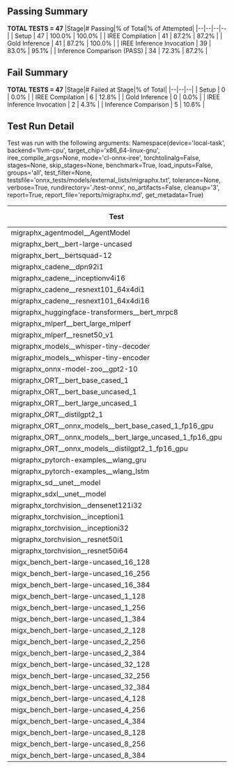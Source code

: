 ## Passing Summary

**TOTAL TESTS = 47**
|Stage|# Passing|% of Total|% of Attempted|
|--|--|--|--|
| Setup | 47 | 100.0% | 100.0% |
| IREE Compilation | 41 | 87.2% | 87.2% |
| Gold Inference | 41 | 87.2% | 100.0% |
| IREE Inference Invocation | 39 | 83.0% | 95.1% |
| Inference Comparison (PASS) | 34 | 72.3% | 87.2% |
## Fail Summary

**TOTAL TESTS = 47**
|Stage|# Failed at Stage|% of Total|
|--|--|--|
| Setup | 0 | 0.0% |
| IREE Compilation | 6 | 12.8% |
| Gold Inference | 0 | 0.0% |
| IREE Inference Invocation | 2 | 4.3% |
| Inference Comparison | 5 | 10.6% |
## Test Run Detail
Test was run with the following arguments:
Namespace(device='local-task', backend='llvm-cpu', target_chip='x86_64-linux-gnu', iree_compile_args=None, mode='cl-onnx-iree', torchtolinalg=False, stages=None, skip_stages=None, benchmark=True, load_inputs=False, groups='all', test_filter=None, testsfile='onnx_tests/models/external_lists/migraphx.txt', tolerance=None, verbose=True, rundirectory='./test-onnx', no_artifacts=False, cleanup='3', report=True, report_file='reports/migraphx.md', get_metadata=True)

| Test | Exit Status | Mean Benchmark Time (ms) | Notes |
|--|--|--|--|
| migraphx_agentmodel__AgentModel | compilation | None | |
| migraphx_bert__bert-large-uncased | PASS | 371.53128534555435 | |
| migraphx_bert__bertsquad-12 | compilation | None | |
| migraphx_cadene__dpn92i1 | PASS | 181.4307925912241 | |
| migraphx_cadene__inceptionv4i16 | PASS | 7676.866542547941 | |
| migraphx_cadene__resnext101_64x4di1 | PASS | 331.2826876839002 | |
| migraphx_cadene__resnext101_64x4di16 | PASS | 5141.556905582547 | |
| migraphx_huggingface-transformers__bert_mrpc8 | PASS | 428.0539055665334 | |
| migraphx_mlperf__bert_large_mlperf | Numerics | 486.9810026139021 | |
| migraphx_mlperf__resnet50_v1 | PASS | 97.70605633301393 | |
| migraphx_models__whisper-tiny-decoder | PASS | 33.026502748566955 | |
| migraphx_models__whisper-tiny-encoder | compilation | None | |
| migraphx_onnx-model-zoo__gpt2-10 | compilation | None | |
| migraphx_ORT__bert_base_cased_1 | PASS | 85.03304492859611 | |
| migraphx_ORT__bert_base_uncased_1 | PASS | 90.29976039060524 | |
| migraphx_ORT__bert_large_uncased_1 | PASS | 264.87249912073213 | |
| migraphx_ORT__distilgpt2_1 | compiled_inference | None | |
| migraphx_ORT__onnx_models__bert_base_cased_1_fp16_gpu | Numerics | 84.41416771772008 | |
| migraphx_ORT__onnx_models__bert_large_uncased_1_fp16_gpu | Numerics | 244.76142703659002 | |
| migraphx_ORT__onnx_models__distilgpt2_1_fp16_gpu | compiled_inference | None | |
| migraphx_pytorch-examples__wlang_gru | PASS | 75.45163712153831 | |
| migraphx_pytorch-examples__wlang_lstm | PASS | 40.13996225936959 | |
| migraphx_sd__unet__model | import_model | None | |
| migraphx_sdxl__unet__model | import_model | None | |
| migraphx_torchvision__densenet121i32 | PASS | 1390.8883848538 | |
| migraphx_torchvision__inceptioni1 | PASS | 224.31481464041602 | |
| migraphx_torchvision__inceptioni32 | PASS | 6067.950319498777 | |
| migraphx_torchvision__resnet50i1 | PASS | 85.59684362262487 | |
| migraphx_torchvision__resnet50i64 | PASS | 5201.610152299205 | |
| migx_bench_bert-large-uncased_16_128 | PASS | 2630.485887949665 | |
| migx_bench_bert-large-uncased_16_256 | PASS | 4163.051797697941 | |
| migx_bench_bert-large-uncased_16_384 | Numerics | 5911.683893452088 | |
| migx_bench_bert-large-uncased_1_128 | PASS | 156.76199505105615 | |
| migx_bench_bert-large-uncased_1_256 | PASS | 262.2716813865635 | |
| migx_bench_bert-large-uncased_1_384 | PASS | 373.73139212528866 | |
| migx_bench_bert-large-uncased_2_128 | PASS | 409.42720665285987 | |
| migx_bench_bert-large-uncased_2_256 | PASS | 598.3660159011681 | |
| migx_bench_bert-large-uncased_2_384 | PASS | 830.5992111563683 | |
| migx_bench_bert-large-uncased_32_128 | PASS | 4965.769285957018 | |
| migx_bench_bert-large-uncased_32_256 | PASS | 8497.091304510832 | |
| migx_bench_bert-large-uncased_32_384 | Numerics | 11496.155394241214 | |
| migx_bench_bert-large-uncased_4_128 | PASS | 747.9611070205768 | |
| migx_bench_bert-large-uncased_4_256 | PASS | 1113.6938283840814 | |
| migx_bench_bert-large-uncased_4_384 | PASS | 1706.6478996227186 | |
| migx_bench_bert-large-uncased_8_128 | PASS | 1404.5795531322558 | |
| migx_bench_bert-large-uncased_8_256 | PASS | 2105.707071721554 | |
| migx_bench_bert-large-uncased_8_384 | PASS | 3857.252565522989 | |
